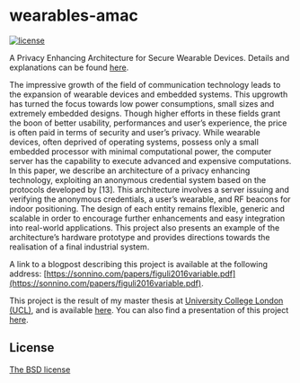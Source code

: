 # wearables-amac
[![license](https://img.shields.io/badge/license-GPL3-brightgreen.svg)](https://github.com/asonnino/fourier-transmitter/blob/master/LICENSE)

A Privacy Enhancing Architecture for Secure Wearable Devices. Details and explanations can be found [here](https://sonnino.com/thesis/UCL%20Master%20Thesis%20-%20Alberto%20Sonnino.pdf).

The impressive growth of the field of communication technology leads to the expansion of wearable devices and embedded systems. This upgrowth has turned the focus towards low power consumptions, small sizes and extremely embedded designs. Though higher efforts in these fields grant the boon of better usability, performances and user’s experience, the price is often paid in terms of security and user’s privacy. 
While wearable devices, often deprived of operating systems, possess only a small embedded processor with minimal computational power, the computer server has the capability to execute advanced and expensive computations. In this paper, we describe an architecture of a privacy enhancing technology, exploiting an anonymous credential system based on the protocols developed by [13]. This architecture involves a server issuing and verifying the anonymous credentials, a user’s wearable, and RF beacons for indoor positioning. The design of each entity remains flexible, generic and scalable in order to encourage further enhancements and easy integration into real-world applications. This project also presents an example of the architecture’s hardware prototype and provides directions towards the realisation of a final industrial system.


A link to a blogpost describing this project is available at the following address: [https://sonnino.com/papers/figuli2016variable.pdf](https://sonnino.com/papers/figuli2016variable.pdf).

This project is the result of my master thesis at [University College London (UCL)](http://ucl.ac.uk), and is available [here](https://sonnino.com/thesis/UCL%20Master%20Thesis%20-%20Alberto%20Sonnino.pdf). You can also find a presentation of this project [here](https://sonnino.com/presentations/Presentation%20-%20Performance%20Driven%20Optimizations%20in%20FPGA%20Based%20QAM%20Systems.pdf).

## License
[The BSD license](https://opensource.org/licenses/BSD-3-Clause)